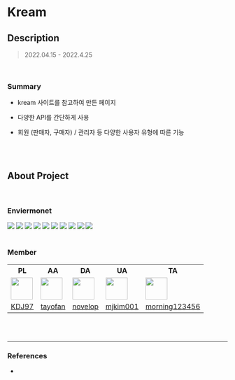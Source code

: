 # Kream



## Description

> 2022.04.15 - 2022.4.25



  

  <br>

### Summary

* kream 사이트를 참고하여 만든 페이지
* 다양한 API를 간단하게 사용
* 회원 (판매자, 구매자) / 관리자 등 다양한 사용자 유형에 따른 기능

  



  <br>

  <br>

  

## About Project
  

  <br>

### Enviermonet

<div>
  
<img src="https://img.shields.io/badge/HTML5-E34F26?style=flat-square&logo=HTML5&logoColor=white"/>
<img src="https://img.shields.io/badge/CSS-1572B6?style=flat-square&logo=CSS3&logoColor=white"/>
<img src="https://img.shields.io/badge/JavaScript-F7DF1E?style=flat-square&logo=JavaScript&logoColor=white"/>
<img src="https://img.shields.io/badge/Java-007396?style=flat-square&logo=Java&logoColor=white"/>
<img src="https://img.shields.io/badge/Oracle-F80000?style=flat-square&logo=Oracle&logoColor=white"/>
<img src="https://img.shields.io/badge/Eclipse IDE-2C2255?style=flat-square&logo=Eclipse IDE&logoColor=white"/>
<img src="https://img.shields.io/badge/Bootstrap-7952B3?style=flat-square&logo=Bootstrap&logoColor=white"/>
<img src="https://img.shields.io/badge/Apache Tomcat-F8DC75?style=flat-square&logo=Apache Tomcat&logoColor=black"/>
<img src="https://img.shields.io/badge/jQuery-0769AD?style=flat-square&logo=jQuery&logoColor=white"/> 
<img src="https://img.shields.io/badge/Redmine-B32024?style=flat-square&logo=Redmine&logoColor=white"/>
  
</div>


  <br>

  

### Member
<table>
  <tr>
    <th>PL</th>
    <th>AA</th>
    <th>DA</th>
    <th>UA</th>
    <th>TA</th>
  </tr>
  <tr>
    <td><img src="https://avatars.githubusercontent.com/KDJ97" style="width:50px;"></td>
    <td><img src="https://avatars.githubusercontent.com/tayofan" style="width:50px;"></td>
    <td><img src="https://avatars.githubusercontent.com/novelop" style="width:50px;"></td>
    <td><img src="https://avatars.githubusercontent.com/mjkim001" style="width:50px;"></td>
    <td><img src="https://avatars.githubusercontent.com/morning123456" style="width:50px;"></td>
  </tr>
  <tr>
    <td><a href="https://github.com/KDJ97">KDJ97</a></td>
    <td><a href="https://github.com/tayofan">tayofan</a></td>
    <td><a href="https://github.com/novelop">novelop</a></td>
    <td><a href="https://github.com/mjkim001">mjkim001</a></td>
    <td><a href="https://github.com/morning123456">morning123456</a></td>
  </tr>
</table>

  

  <br>

  <br>

***

### References

- 
